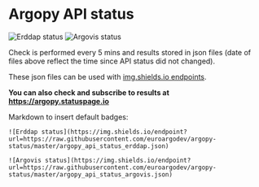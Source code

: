 # Argopy API status

![Erddap status](https://img.shields.io/endpoint?label=erddap&style=for-the-badge&url=https://raw.githubusercontent.com/euroargodev/argopy-status/master/argopy_api_status_erddap.json)
![Argovis status](https://img.shields.io/endpoint?label=argovis&style=for-the-badge&url=https://raw.githubusercontent.com/euroargodev/argopy-status/master/argopy_api_status_argovis.json)

Check is performed every 5 mins and results stored in json files (date of files above reflect the time since API status did not changed).

These json files can be used with [img.shields.io endpoints](https://shields.io/endpoint).

**You can also check and subscribe to results at https://argopy.statuspage.io**

Markdown to insert default badges:

    ![Erddap status](https://img.shields.io/endpoint?url=https://raw.githubusercontent.com/euroargodev/argopy-status/master/argopy_api_status_erddap.json)
    
    ![Argovis status](https://img.shields.io/endpoint?url=https://raw.githubusercontent.com/euroargodev/argopy-status/master/argopy_api_status_argovis.json)
